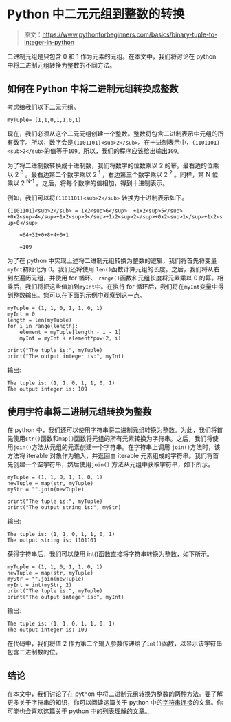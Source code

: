 # Python 中二元元组到整数的转换

> 原文：<https://www.pythonforbeginners.com/basics/binary-tuple-to-integer-in-python>

二进制元组是只包含 0 和 1 作为元素的元组。在本文中，我们将讨论在 python 中将二进制元组转换为整数的不同方法。

## 如何在 Python 中将二进制元组转换成整数

考虑给我们以下二元元组。

```
myTuple= (1,1,0,1,1,0,1)
```

现在，我们必须从这个二元元组创建一个整数。整数将包含二进制表示中元组的所有数字。所以，数字会是`(1101101)<sub>2</sub>`。在十进制表示中，`(1101101)<sub>2</sub>`的值等于`109`。所以，我们的程序应该给出输出`109`。

为了将二进制数转换成十进制数，我们将数字的位数乘以 2 的幂。最右边的位乘以 2 <sup>0</sup> 。最右边第二个数字乘以 2 <sup>1</sup> ，右边第三个数字乘以 2 <sup>2</sup> 。同样，第 N 位乘以 2 <sup>N-1</sup> 。之后，将每个数字的值相加，得到十进制表示。

例如，我们可以将`(1101101)<sub>2</sub>` 转换为十进制表示如下。

`(1101101)<sub>2</sub> = 1x2<sup>6</sup>  +1x2<sup>5</sup> +0x2<sup>4</sup>+1x2<sup>3</sup>+1x2<sup>2</sup>+0x2<sup>1</sup>+1x2<sup>0</sup>`

`    =64+32+0+8+4+0+1`

`    =109`

为了在 python 中实现上述将二进制元组转换为整数的逻辑，我们将首先将变量`myInt`初始化为 0。我们还将使用 `len()`函数计算元组的长度。之后，我们将从右到左遍历元组，并使用 for 循环、 `range()`函数和元组长度将元素乘以 0 的幂。相乘后，我们将把这些值加到`myInt`中。在执行 for 循环后，我们将在`myInt`变量中得到整数输出。您可以在下面的示例中观察到这一点。

```
myTuple = (1, 1, 0, 1, 1, 0, 1)
myInt = 0
length = len(myTuple)
for i in range(length):
    element = myTuple[length - i - 1]
    myInt = myInt + element*pow(2, i)

print("The tuple is:", myTuple)
print("The output integer is:", myInt)
```

输出:

```
The tuple is: (1, 1, 0, 1, 1, 0, 1)
The output integer is: 109
```

## 使用字符串将二进制元组转换为整数

在 python 中，我们还可以使用字符串将二进制元组转换为整数。为此，我们将首先使用`str()`函数和`map()`函数将元组的所有元素转换为字符串。之后，我们将使用`join()`方法从元组的元素创建一个字符串。在字符串上调用 `join()`方法时，该方法将 iterable 对象作为输入，并返回由 iterable 元素组成的字符串。我们将首先创建一个空字符串，然后使用`join()` 方法从元组中获取字符串，如下所示。

```
myTuple = (1, 1, 0, 1, 1, 0, 1)
newTuple = map(str, myTuple)
myStr = "".join(newTuple)

print("The tuple is:", myTuple)
print("The output string is:", myStr)
```

输出:

```
The tuple is: (1, 1, 0, 1, 1, 0, 1)
The output string is: 1101101
```

获得字符串后，我们可以使用 int()函数直接将字符串转换为整数，如下所示。

```
myTuple = (1, 1, 0, 1, 1, 0, 1)
newTuple = map(str, myTuple)
myStr = "".join(newTuple)
myInt = int(myStr, 2)
print("The tuple is:", myTuple)
print("The output integer is:", myInt)
```

输出:

```
The tuple is: (1, 1, 0, 1, 1, 0, 1)
The output integer is: 109
```

在代码中，我们将值 2 作为第二个输入参数传递给了`int()`函数，以显示该字符串包含二进制数的位。

## 结论

在本文中，我们讨论了在 python 中将二进制元组转换为整数的两种方法。要了解更多关于字符串的知识，你可以阅读这篇关于 python 中的[字符串连接](https://www.pythonforbeginners.com/concatenation/string-concatenation-and-formatting-in-python)的文章。你可能也会喜欢这篇关于 python 中的[列表理解的文章。](https://www.pythonforbeginners.com/basics/list-comprehensions-in-python)